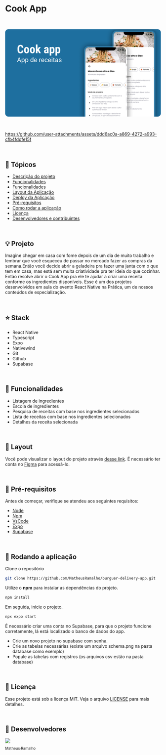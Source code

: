 # Cook App

<br />

![thumbnail](.github/thumbnail.png?style=flat)

<br />

https://github.com/user-attachments/assets/ddd6ac0a-a869-4272-a993-cfb4fddfe15f

<br />


## 📌 Tópicos

- [Descrição do projeto](#-projeto)
- [Funcionalidades](#-stack)
- [Funcionalidades](#-funcionalidades)
- [Layout da Aplicação](#-layout)
- [Deploy da Aplicação](#-deploy)
- [Pré-requisitos](#-pré-requisitos)
- [Como rodar a aplicação](#-rodando-a-aplicação)
- [Licença](#-licença)
- [Desenvolvedores e contribuintes](#-Desenvolvedores)

<br />

## 💡 Projeto

Imagine chegar em casa com fome depois de um dia de muito trabalho e lembrar que você esqueceu de passar no mercado fazer as compras da semana.Então você decide abrir a geladeira pra fazer uma janta com o que tem em casa, mas está sem muita criatividade pra ter ideia do que cozinhar.
Então resolve abrir o Cook App pra ele te ajudar a criar uma receita conforme os ingredientes disponíveis. Esse é um dos projetos desenvolvidos em aula do evento React Native na Prática, um de nossos conteúdos de especialização.

<br />

## ⭐ Stack

- React Native
- Typescript
- Expo
- Nativewind
- Git
- Github
- Supabase

<br />

## 🧰 Funcionalidades

- Listagem de ingredientes
- Escola de ingredientes
- Pesquisa de receitas com base nos ingredientes selecionados
- Lista de receitas com base nos ingredientes selecionados
- Detalhes da receita selecionada

<br />

## 🔖 Layout

Você pode visualizar o layout do projeto através [desse link](https://www.figma.com/file/c6KurCl9BAa6FCPWKiS2c4/Cook-App-(Community)-(Copy)?type=design&node-id=2002%3A694&mode=design&t=RjRTkJTrW4LolOq8-1). É necessário ter conta no [Figma](http://figma.com/) para acessá-lo.

<br />

## 🛟 Pré-requisitos

Antes de começar, verifique se atendeu aos seguintes requisitos:

- [Node](https://nodejs.org)
- [Npm](https://www.npmjs.com/)
- [VsCode](https://code.visualstudio.com/)
- [Expo](https://play.google.com/store/apps/details?id=host.exp.exponent&pcampaignid=web_share)
- [Supabase](https://supabase.com/)

<br />

## 🎯 Rodando a aplicação

Clone o repositório

```bash
git clone https://github.com/MatheusRamalho/burguer-delivery-app.git
```

Utilize o **npm** para instalar as dependências do projeto.

```bash
npm install
```

Em seguida, inicie o projeto.

```bash
npx expo start
```

É necessário criar uma conta no Supabase, para que o projeto funcione corretamente, lá está localizado o banco de dados do app.
- Crie um novo projeto no supabase com senha.
- Crie as tabelas necessárias (existe um arquivo schema.png na pasta database como exemplo)
- Popule as tabelas com registros (os arquivos csv estão na pasta database)

<br />

## 📝 Licença

Esse projeto está sob a licença MIT. Veja o arquivo [LICENSE](LICENSE.md) para mais detalhes.

<br />

## 🧠 Desenvolvedores

[<img src="https://avatars.githubusercontent.com/u/15633283?v=4" width=80> <br><sub>Matheus Ramalho</sub>](https://github.com/MatheusRamalho)
